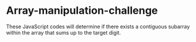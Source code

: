 # Array-manipulation-challenge
These JavaScript codes will determine if there exists a contiguous subarray within the array that sums up to the target digit.
